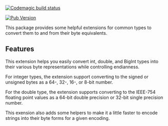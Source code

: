 [![Codemagic build status](https://api.codemagic.io/apps/635325804fab5561a16a6d79/635325804fab5561a16a6d78/status_badge.svg)](https://codemagic.io/apps/635325804fab5561a16a6d79/635325804fab5561a16a6d78/latest_build)

[![Pub Version](https://img.shields.io/pub/v/byte_extensions)](https://pub.dev/packages/byte_extensions)

This package provides some helpful extensions for common types to convert them to and from their byte equivalents.

## Features

This extension helps you easily convert int, double, and BigInt types into their various byte representations while controlling endianness.

For integer types, the extension support converting to the signed or unsigned bytes as a 64-, 32-, 16-, or 8-bit number.

For the double type, the extension supports converting to the IEEE-754 floating point values as a 64-bit double precision or 32-bit single precision number.

This exension also adds some helpers to make it a little faster to encode strings into their byte forms for a given encoding.
